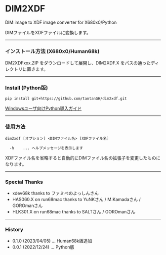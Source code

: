 # DIM2XDF

DIM image to XDF image converter for X680x0/Python

DIMファイルをXDFファイルに変換します。

---

### インストール方法 (X680x0/Human68k)

DM2XDFxxx.ZIP をダウンロードして展開し、DIM2XDF.X をパスの通ったディレクトリに置きます。

---

### Install (Python版)

    pip install git+https://github.com/tantanGH/dim2xdf.git

[Windowsユーザ向けPython導入ガイド](https://github.com/tantanGH/distribution/blob/main/windows_python_for_x68k.md)

---

### 使用方法

    dim2xdf [オプション] <DIMファイル名> [XDFファイル名]

      -h    ... ヘルプメッセージを表示します

XDFファイル名を省略すると自動的にDIMファイル名の拡張子を変更したものになります。

---

### Special Thanks

* xdev68k thanks to ファミべのよっしんさん
* HAS060.X on run68mac thanks to YuNKさん / M.Kamadaさん / GOROmanさん
* HLK301.X on run68mac thanks to SALTさん / GOROmanさん

---

### History

* 0.1.0 (2023/04/05) ... Human68k版追加
* 0.0.1 (2022/12/24) ... Python版